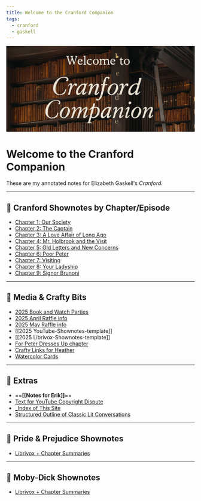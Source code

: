 ```yaml
---
title: Welcome to the Cranford Companion
tags:
  - cranford
  - gaskell
---
```


![Welcome to the Cranford Companion](media/banner-cranford-library.png)

# Welcome to the Cranford Companion

These are my annotated notes for Elizabeth Gaskell's *Cranford*.

---

## 📘 Cranford Shownotes by Chapter/Episode

- [Chapter 1: Our Society](./🎤001-CRANFORD-ch-1-679-04.11.25)
- [Chapter 2: The Captain](./🎤002-cranford-ch-2-680-04.18.25)
- [Chapter 3: A Love Affair of Long Ago](./🎤003-CRANFORD-Ch-3-681-ANNIVERSARY-04.25.25)
- [Chapter 4: Mr. Holbrook and the Visit](./🎤004-CRANFORD-Ch-4-682-05.02.25)
- [Chapter 5: Old Letters and New Concerns](./🎤005-Cranford-Ch-5-683-05.10.25)
- [Chapter 6: Poor Peter](./🎤006-Cranford-Ch-6-684-05.16.25)
- [Chapter 7: Visiting](./🎤007-Cranford-Ch-7-685-05.23.25)
- [Chapter 8: Your Ladyship](./🎤008-Cranford-Ch-8-686-05.30.25)
- [Chapter 9: Signor Brunoni](./009-Cranford-Ch-9-687-06.06.25)

---

## 🎨 Media & Crafty Bits

- [2025 Book and Watch Parties](./2025-Book-and-Watch-Parties)
- [2025 April Raffle info](./2025-April-Raffle)
- [2025 May Raffle info](./2025-May-Raffle-info)
- [[2025 YouTube-Shownotes-template]]
- [[2025 Librivox-Shownotes-template]]
- [For Peter Dresses Up chapter](./media/20-Use-when-Peter-Dresses-Up)
- [Crafty Links for Heather](./media/999-Cranford-Crafty-Bits-links-for-Heather)
- [Watercolor Cards](./media/999-maybe-use-CraftLit-Watercolor-Cards)

---

## 🧶 Extras

- ==**[[Notes for Erik]]**==
- [Text for YouTube Copyright Dispute](./2025-Matthew-Shell-Copyright-Dispute)
- [_Index of This Site](_Index_of_Cranford.md)
- [Structured Outline of Classic Lit Conversations](./media/999-Maybe-use-Structured-Outline-of-Classic-Literature-Conversations)

---

## 📘 Pride & Prejudice Shownotes

- [Librivox + Chapter Summaries](./001-Cranford-Librivox-+-all-summaries)

---

## 📘 Moby-Dick Shownotes

- [Librivox + Chapter Summaries](./001-Cranford-Librivox-+-all-summaries)
